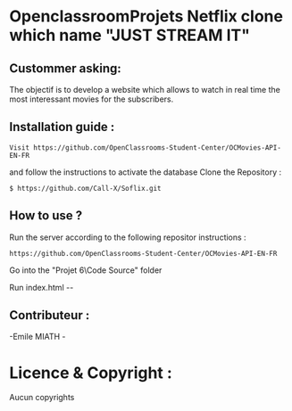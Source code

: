 
# OpenclassroomProjets Netflix clone which name "JUST STREAM IT"


## Custommer asking:

The objectif is to develop a website which allows to watch in real time the most interessant movies for the subscribers.


## Installation guide :
```
Visit https://github.com/OpenClassrooms-Student-Center/OCMovies-API-EN-FR 
```
and follow the instructions to activate the database
Clone the Repository :
``` 
$ https://github.com/Call-X/Soflix.git
```
## How to use ?

Run the server according to the following repositor instructions :
```
https://github.com/OpenClassrooms-Student-Center/OCMovies-API-EN-FR
```
Go into the "Projet 6\Code Source" folder

Run index.html --


## Contributeur :

-Emile MIATH -

# Licence & Copyright :

Aucun copyrights



